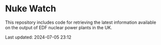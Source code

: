 # Nuke Watch

This repository includes code for retrieving the latest information available on the output of EDF nuclear power plants in the UK.

Last updated: 2024-07-05 23:12